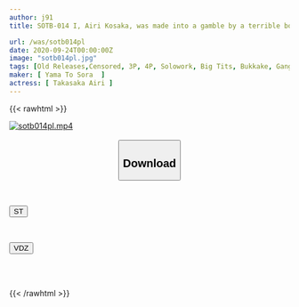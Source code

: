 ```yaml
---
author: j91
title: SOTB-014 I, Airi Kosaka, was made into a gamble by a terrible boyfriend, and was subjected to NTR sex by men I hated to death.

url: /was/sotb014pl
date: 2020-09-24T00:00:00Z
image: "sotb014pl.jpg"
tags: [Old Releases,Censored, 3P, 4P, Solowork, Big Tits, Bukkake, Gangbang, Drama, Cuckold	]
maker: [ Yama To Sora  ]
actress: [ Takasaka Airi ]
---
```



{{< rawhtml >}}

<div class="video" data-videoid="D4WoA9yM8OFkMqJ">
    <a href="javascript:;">
        <img src="/was/sotb014pl/sotb014pl.jpg" width="WIDTH" height="HEIGHT" alt="sotb014pl.mp4" loading="lazy">
    </a>
</div>

<script type="text/javascript" src="https://j91.asia/asset/on-demand-st.js"></script>

<br>
  <link rel="stylesheet" href="https://j91.asia/asset/bs5.css">
  
  <center>
  <button class="btn btn-primary" type="button" data-bs-toggle="collapse" data-bs-target=".multi-collapse" aria-expanded="false" aria-controls="multiCollapseExample1 multiCollapseExample2"><h2>Download</h2></button></center>
</p>
<div class="row">
  <div class="col">
    <div class="collapse multi-collapse" id="multiCollapseExample1">
      <div class="card card-body">
	      	      <br>
<div class="buttons">  
<p><a href="https://streamtape.to/v/D4WoA9yM8OFkMqJ" target="_blank"><button class="btn-hover color-3"><i class="fa fa-download"></i> ST</button></a></p></div>
    </div>
  </div>
</div>
  <div class="col">
    <div class="collapse multi-collapse" id="multiCollapseExample2">
      <div class="card card-body">
	      <br>
<div class="buttons">
<p><a href="https://vidoza.net/p2pvsun6w32r" target="_blank"><button class="btn-hover color-1"><i class="fa fa-download"></i> VDZ</button></a></p></div>
<br><br>
      </div>
    </div>
  </div>
</div>

{{< /rawhtml >}}